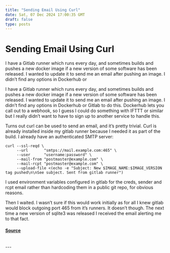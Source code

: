 ```yaml
---
title: "Sending Email Using Curl"
date: Sat, 07 Dec 2024 17:00:35 GMT
draft: false
type: posts
---
```

# Sending Email Using Curl





I have a Gitlab runner which runs every day, and sometimes builds and pushes a new docker image if a new version of some software has been released. I wanted to update it to send me an email after pushing an image. I didn’t find any options in Dockerhub or

I have a Gitlab runner which runs every day, and sometimes builds and pushes a new docker image if a new version of some software has been released. I wanted to update it to send me an email after pushing an image. I didn’t find any options in Dockerhub or Gitlab to do this. Dockerhub lets you call out to a webhook, so I guess I could do something with IFTTT or similar but I really didn’t want to have to sign up to another service to handle this.

Turns out curl can be used to send an email, and it’s pretty trivial. Curl is already installed inside my gitlab runner because I needed it as part of the build. I already have an authenticated SMTP server:

```
curl --ssl-reqd \
     --url       "smtps://mail.example.com:465" \
     --user      "username:password" \
     --mail-from "postmaster@example.com" \
     --mail-rcpt "postmaster@example.com" \
     --upload-file <(echo -e "Subject: New $IMAGE_NAME:$IMAGE_VERSION tag pushed\n\nSee subject. Sent from gitlab runner")
```

I used environment variables configured in gitlab for the creds, sender and rcpt email rather than hardcoding them in a public git repo, for obvious reasons.

Then I waited. I wasn’t sure if this would work initially as for all I knew gitlab would block outgoing port 465 from it’s runners. It doesn’t though. The next time a new version of sqlite3 was released I received the email alerting me to that fact.

#### [Source](https://www.grepular.com/Sending_Email_Using_Curl)

<br/>
---
